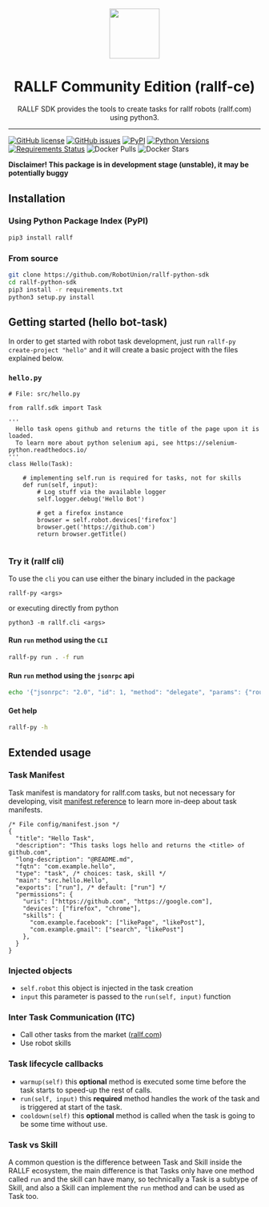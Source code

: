 # 
<p align="center">
  <a href="http://rallf.com">
    <img src="https://avatars2.githubusercontent.com/u/24513128?s=200&v=4" height="100">
  </a>
</p>
<h1 align="center">RALLF Community Edition (rallf-ce)</h1>

<div align="center">
  <p>RALLF SDK provides the tools to create tasks for rallf robots (rallf.com) using python3.</p>
</div>

****

[![GitHub license](https://img.shields.io/github/license/robotunion/rallf-python-sdk.svg)](https://github.com/RobotUnion/rallf-python-sdk/blob/master/LICENSE)
[![GitHub issues](https://img.shields.io/github/issues/robotunion/rallf-python-sdk.svg)](https://github.com/robotunion/rallf-python-sdk/issues)
[![PyPI](https://img.shields.io/pypi/v/rallf.svg)](https://pypi.org/pypi/rallf/)
[![Python Versions](https://img.shields.io/pypi/pyversions/rallf.svg)](https://pypi.org/pypi/rallf/)
[![Requirements Status](https://requires.io/github/RobotUnion/rallf-python-sdk/requirements.svg?branch=master)](https://requires.io/github/RobotUnion/rallf-ce/requirements/?branch=master)
![Docker Pulls](https://img.shields.io/docker/pulls/rallf/incubator)
![Docker Stars](https://img.shields.io/docker/stars/rallf/incubator)


**Disclaimer! This package is in development stage (unstable), it may be potentially buggy**

## Installation
### Using Python Package Index (PyPI)
```bash
pip3 install rallf
```

### From source
```bash
git clone https://github.com/RobotUnion/rallf-python-sdk
cd rallf-python-sdk
pip3 install -r requirements.txt
python3 setup.py install
```

## Getting started (hello bot-task)
In order to get started with robot task development, just run `rallf-py create-project "hello"` and it will create a basic project with the files explained below.
### `hello.py`
```python3
# File: src/hello.py

from rallf.sdk import Task

'''
  Hello task opens github and returns the title of the page upon it is loaded.
  To learn more about python selenium api, see https://selenium-python.readthedocs.io/
'''
class Hello(Task):

    # implementing self.run is required for tasks, not for skills
    def run(self, input):
        # Log stuff via the available logger
        self.logger.debug('Hello Bot')
    
        # get a firefox instance
        browser = self.robot.devices['firefox']
        browser.get('https://github.com')
        return browser.getTitle()
    
```
### Try it (rallf cli)
To use the `cli` you can use either the binary included in the package

`rallf-py <args>`

or executing directly from python

`python3 -m rallf.cli <args>`

#### Run `run` method using the `CLI`
```bash
rallf-py run . -f run
```

#### Run `run` method using the `jsonrpc` api
```bash
echo '{"jsonrpc": "2.0", "id": 1, "method": "delegate", "params": {"routine": "run", "args": {}}}' | rallf-py run .
```

#### Get help 
```bash
rallf-py -h
```

## Extended usage

### Task Manifest
Task manifest is mandatory for rallf.com tasks, but not necessary for developing, visit [manifest reference](https://github.com/RobotUnion/rallf-js-sdk/wiki/Manifest) to learn more in-deep about task manifests.
```json5
/* File config/manifest.json */
{
  "title": "Hello Task",
  "description": "This tasks logs hello and returns the <title> of github.com",
  "long-description": "@README.md",
  "fqtn": "com.example.hello",
  "type": "task", /* choices: task, skill */
  "main": "src.hello.Hello",
  "exports": ["run"], /* default: ["run"] */
  "permissions": {
    "uris": ["https://github.com", "https://google.com"],
    "devices": ["firefox", "chrome"],
    "skills": {
      "com.example.facebook": ["likePage", "likePost"],
      "com.example.gmail": ["search", "likePost"]
    },
  }
}
```

### Injected objects
- `self.robot` this object is injected in the task creation
- `input` this parameter is passed to the `run(self, input)` function

### Inter Task Communication (ITC)
- Call other tasks from the market ([rallf.com](https://rallf.com))
- Use robot skills

### Task lifecycle callbacks
- `warmup(self)` this **optional** method is executed some time before the task starts to speed-up the rest of calls.
- `run(self, input)` this **required** method handles the work of the task and is triggered at start of the task.
- `cooldown(self)` this **optional** method is called when the task is going to be some time without use.

### Task vs Skill
A common question is the difference between Task and Skill inside the RALLF ecosystem, the main difference is that
Tasks only have one method called `run` and the skill can have many, so technically a Task is a subtype of Skill,
and also a Skill can implement the `run` method and can be used as Task too.

